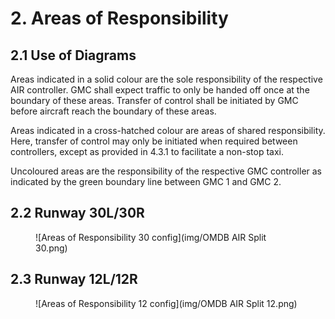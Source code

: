 # 2. Areas of Responsibility
## 2.1 Use of Diagrams
Areas indicated in a solid colour are the sole responsibility of the respective AIR controller. GMC shall expect traffic to only be handed off once at the boundary of these areas. Transfer of control shall be initiated by GMC before aircraft reach the boundary of these areas.

Areas indicated in a cross-hatched colour are areas of shared responsibility. Here, transfer of control may only be initiated when required between controllers, except as provided in 4.3.1 to facilitate a non-stop taxi.

Uncoloured areas are the responsibility of the respective GMC controller as indicated by the green boundary line between GMC 1 and GMC 2.

## 2.2 Runway 30L/30R
<figure markdown>
![Areas of Responsibility 30 config](img/OMDB AIR Split 30.png)
</figure>

## 2.3 Runway 12L/12R
<figure markdown>
![Areas of Responsibility 12 config](img/OMDB AIR Split 12.png)
</figure>